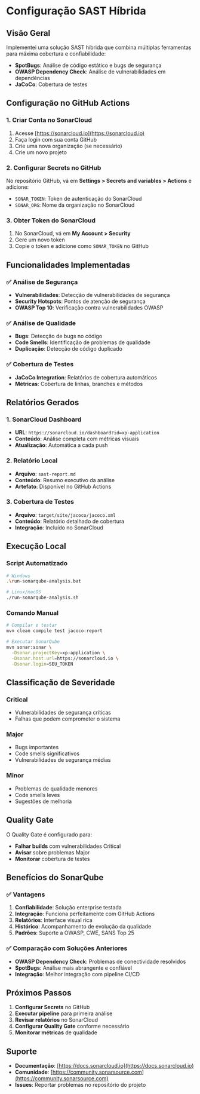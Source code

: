 # Configuração SAST Híbrida

## Visão Geral

Implementei uma solução SAST híbrida que combina múltiplas ferramentas para máxima cobertura e confiabilidade:

- **SpotBugs**: Análise de código estático e bugs de segurança
- **OWASP Dependency Check**: Análise de vulnerabilidades em dependências
- **JaCoCo**: Cobertura de testes

## Configuração no GitHub Actions

### 1. Criar Conta no SonarCloud

1. Acesse [https://sonarcloud.io](https://sonarcloud.io)
2. Faça login com sua conta GitHub
3. Crie uma nova organização (se necessário)
4. Crie um novo projeto

### 2. Configurar Secrets no GitHub

No repositório GitHub, vá em **Settings > Secrets and variables > Actions** e adicione:

- `SONAR_TOKEN`: Token de autenticação do SonarCloud
- `SONAR_ORG`: Nome da organização no SonarCloud

### 3. Obter Token do SonarCloud

1. No SonarCloud, vá em **My Account > Security**
2. Gere um novo token
3. Copie o token e adicione como `SONAR_TOKEN` no GitHub

## Funcionalidades Implementadas

### ✅ Análise de Segurança
- **Vulnerabilidades**: Detecção de vulnerabilidades de segurança
- **Security Hotspots**: Pontos de atenção de segurança
- **OWASP Top 10**: Verificação contra vulnerabilidades OWASP

### ✅ Análise de Qualidade
- **Bugs**: Detecção de bugs no código
- **Code Smells**: Identificação de problemas de qualidade
- **Duplicação**: Detecção de código duplicado

### ✅ Cobertura de Testes
- **JaCoCo Integration**: Relatórios de cobertura automáticos
- **Métricas**: Cobertura de linhas, branches e métodos

## Relatórios Gerados

### 1. SonarCloud Dashboard
- **URL**: `https://sonarcloud.io/dashboard?id=xp-application`
- **Conteúdo**: Análise completa com métricas visuais
- **Atualização**: Automática a cada push

### 2. Relatório Local
- **Arquivo**: `sast-report.md`
- **Conteúdo**: Resumo executivo da análise
- **Artefato**: Disponível no GitHub Actions

### 3. Cobertura de Testes
- **Arquivo**: `target/site/jacoco/jacoco.xml`
- **Conteúdo**: Relatório detalhado de cobertura
- **Integração**: Incluído no SonarCloud

## Execução Local

### Script Automatizado
```bash
# Windows
.\run-sonarqube-analysis.bat

# Linux/macOS
./run-sonarqube-analysis.sh
```

### Comando Manual
```bash
# Compilar e testar
mvn clean compile test jacoco:report

# Executar SonarQube
mvn sonar:sonar \
  -Dsonar.projectKey=xp-application \
  -Dsonar.host.url=https://sonarcloud.io \
  -Dsonar.login=SEU_TOKEN
```

## Classificação de Severidade

### Critical
- Vulnerabilidades de segurança críticas
- Falhas que podem comprometer o sistema

### Major
- Bugs importantes
- Code smells significativos
- Vulnerabilidades de segurança médias

### Minor
- Problemas de qualidade menores
- Code smells leves
- Sugestões de melhoria

## Quality Gate

O Quality Gate é configurado para:
- **Falhar builds** com vulnerabilidades Critical
- **Avisar** sobre problemas Major
- **Monitorar** cobertura de testes

## Benefícios do SonarQube

### ✅ Vantagens
1. **Confiabilidade**: Solução enterprise testada
2. **Integração**: Funciona perfeitamente com GitHub Actions
3. **Relatórios**: Interface visual rica
4. **Histórico**: Acompanhamento de evolução da qualidade
5. **Padrões**: Suporte a OWASP, CWE, SANS Top 25

### ✅ Comparação com Soluções Anteriores
- **OWASP Dependency Check**: Problemas de conectividade resolvidos
- **SpotBugs**: Análise mais abrangente e confiável
- **Integração**: Melhor integração com pipeline CI/CD

## Próximos Passos

1. **Configurar Secrets** no GitHub
2. **Executar pipeline** para primeira análise
3. **Revisar relatórios** no SonarCloud
4. **Configurar Quality Gate** conforme necessário
5. **Monitorar métricas** de qualidade

## Suporte

- **Documentação**: [https://docs.sonarcloud.io](https://docs.sonarcloud.io)
- **Comunidade**: [https://community.sonarsource.com](https://community.sonarsource.com)
- **Issues**: Reportar problemas no repositório do projeto
